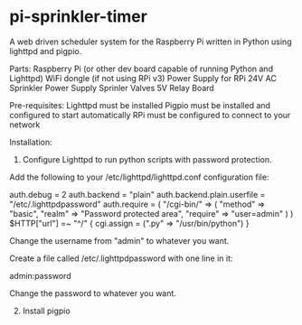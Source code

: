 # pi-sprinkler-timer
A web driven scheduler system for the Raspberry Pi written in Python using lighttpd and pigpio.

Parts:
Raspberry Pi (or other dev board capable of running Python and Lighttpd)
WiFi dongle (if not using RPi v3)
Power Supply for RPi
24V AC Sprinkler Power Supply
Sprinler Valves
5V Relay Board

Pre-requisites:
Lighttpd must be installed
Pigpio must be installed and configured to start automatically
RPi must be configured to connect to your network

Installation:
1. Configure Lighttpd to run python scripts with password protection.

Add the following to your /etc/lighttpd/lighttpd.conf configuration file:

auth.debug = 2
auth.backend = "plain"
auth.backend.plain.userfile = "/etc/.lighttpdpassword"
auth.require = ( "/cgi-bin/" =>
(
"method" => "basic",
"realm" => "Password protected area",
"require" => "user=admin"
)
)
$HTTP["url"] =~ "^/" {
    cgi.assign = (".py" => "/usr/bin/python")
}

Change the username from "admin" to whatever you want.

Create a file called /etc/.lighttpdpassword with one line in it:

admin:password

Change the password to whatever you want.

2. Install pigpio



